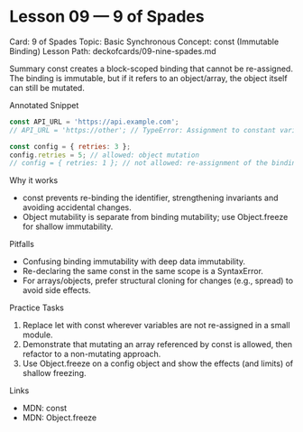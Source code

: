 # Lesson 09 — 9 of Spades
Card: 9 of Spades
Topic: Basic Synchronous
Concept: const (Immutable Binding)
Lesson Path: deckofcards/09-nine-spades.md

Summary
const creates a block-scoped binding that cannot be re-assigned. The binding is immutable, but if it refers to an object/array, the object itself can still be mutated.

Annotated Snippet
```js
const API_URL = 'https://api.example.com';
// API_URL = 'https://other'; // TypeError: Assignment to constant variable.

const config = { retries: 3 };
config.retries = 5; // allowed: object mutation
// config = { retries: 1 }; // not allowed: re-assignment of the binding
```

Why it works
- const prevents re-binding the identifier, strengthening invariants and avoiding accidental changes.
- Object mutability is separate from binding mutability; use Object.freeze for shallow immutability.

Pitfalls
- Confusing binding immutability with deep data immutability.
- Re-declaring the same const in the same scope is a SyntaxError.
- For arrays/objects, prefer structural cloning for changes (e.g., spread) to avoid side effects.

Practice Tasks
1) Replace let with const wherever variables are not re-assigned in a small module.
2) Demonstrate that mutating an array referenced by const is allowed, then refactor to a non-mutating approach.
3) Use Object.freeze on a config object and show the effects (and limits) of shallow freezing.

Links
- MDN: const
- MDN: Object.freeze